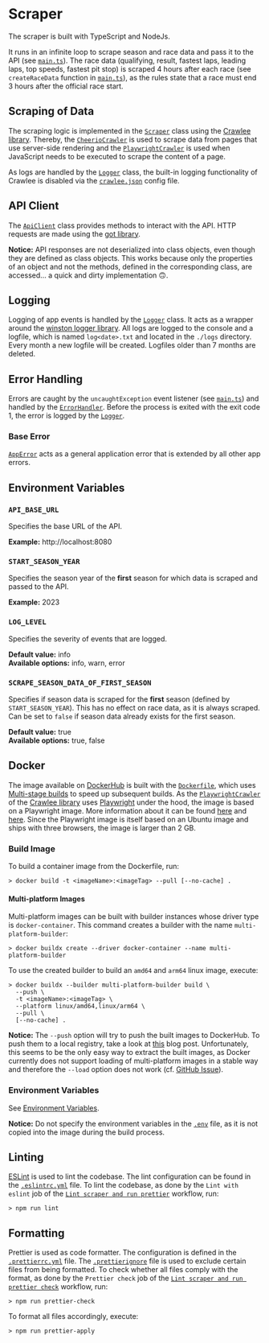 # Scraper

The scraper is built with TypeScript and NodeJs.

It runs in an infinite loop to scrape season and race data
and pass it to the API (see [`main.ts`](./src/main.ts)). The race data
(qualifying, result, fastest laps, leading laps, top speeds, fastest pit stop)
is scraped 4 hours after each race (see `createRaceData` function in [`main.ts`](./src/main.ts)), as
the rules state that a race must end 3 hours after the official race start.

## Scraping of Data

The scraping logic is implemented in the [`Scraper`](./src/scraper/Scraper.ts) class using the
[Crawlee library](https://crawlee.dev/). Thereby, the
[`CheerioCrawler`](https://crawlee.dev/docs/quick-start#cheeriocrawler) is used to scrape data from pages that
use server-side rendering and the
[`PlaywrightCrawler`](https://crawlee.dev/docs/quick-start#playwrightcrawler) is used when JavaScript needs to
be executed to scrape the content of a page.

As logs are handled by the [`Logger`](./src/logger/Logger.ts) class, the built-in logging functionality of Crawlee
is disabled via the [`crawlee.json`](./crawlee.json) config file.

## API Client

The [`ApiClient`](./src/api-client/ApiClient.ts) class provides methods to interact with the API.
HTTP requests are made using the [got library](https://github.com/sindresorhus/got).

**Notice:** API responses are not deserialized into class objects, even though they are defined as class objects.
This works because only the properties of an object and not the methods, defined in the corresponding
class, are accessed... a quick and dirty implementation 🙃.

## Logging

Logging of app events is handled by the [`Logger`](./src/logger/Logger.ts) class. It acts as a wrapper
around the [winston logger library](https://github.com/winstonjs/winston). All logs are logged to the console
and a logfile, which is named `log<date>.txt` and located in the `./logs` directory. Every month a new
logfile will be created. Logfiles older than 7 months are deleted.

## Error Handling

Errors are caught by the `uncaughtException` event listener (see [`main.ts`](./src/main.ts)) and handled by the
[`ErrorHandler`](./src/error/ErrorHandler.ts). Before the process is exited with the exit code 1, the error is logged by
the [`Logger`](./src/logger/Logger.ts).

### Base Error

[`AppError`](./src/error/AppError.ts) acts as a general application error
that is extended by all other app errors.

## Environment Variables

### `API_BASE_URL`

Specifies the base URL of the API.

**Example:** http://localhost:8080

### `START_SEASON_YEAR`

Specifies the season year of the **first** season for which data is scraped and passed to the API.

**Example:** 2023

### `LOG_LEVEL`

Specifies the severity of events that are logged.

**Default value:** info <br>
**Available options:** info, warn, error

### `SCRAPE_SEASON_DATA_OF_FIRST_SEASON`

Specifies if season data is scraped for the **first** season (defined by `START_SEASON_YEAR`).
This has no effect on race data, as it is always scraped.
Can be set to `false` if season data already exists for the first season.

**Default value:** true <br>
**Available options:** true, false

## Docker

The image available on [DockerHub](https://hub.docker.com/r/marcheiden/formula-ap1) is built with
the [`Dockerfile`](./Dockerfile), which uses [Multi-stage builds](https://docs.docker.com/build/building/multi-stage/) to
speed up subsequent builds.
As the [`PlaywrightCrawler`](https://crawlee.dev/docs/quick-start#playwrightcrawler)
of the [Crawlee library](https://crawlee.dev/) uses [Playwright](https://playwright.dev/) under the hood, the image is
based on a Playwright image. More information about it can be found [here](https://playwright.dev/docs/docker) and
[here](https://mcr.microsoft.com/en-us/product/playwright/about). Since the Playwright image is itself
based on an Ubuntu image and ships with three browsers, the image is larger than 2 GB.

### Build Image

To build a container image from the Dockerfile, run:

```shell
> docker build -t <imageName>:<imageTag> --pull [--no-cache] .
```

#### Multi-platform Images

Multi-platform images can be built with builder instances whose driver type is `docker-container`.
This command creates a builder with the name `multi-platform-builder`:

```shell
> docker buildx create --driver docker-container --name multi-platform-builder
```

To use the created builder to build an `amd64` and `arm64` linux image, execute:

```shell
> docker buildx --builder multi-platform-builder build \
  --push \
  -t <imageName>:<imageTag> \
  --platform linux/amd64,linux/arm64 \
  --pull \
  [--no-cache] .
```

**Notice:** The `--push` option will try to push the built images to DockerHub. To push them to a local registry, take
a look at [this](https://uninterrupted.tech/blog/creating-docker-images-that-can-run-on-different-platforms-including-raspberry-pi/)
blog post. Unfortunately, this seems to be the only easy way to extract the built images, as Docker currently does
not support loading of multi-platform images in a stable way and therefore the `--load` option does not work
(cf. [GitHub Issue](https://github.com/docker/buildx/issues/59)).

### Environment Variables

See [Environment Variables](#environment-variables).

**Notice:** Do not specify the environment variables in the [`.env`](./.env) file, as it is not copied
into the image during the build process.

## Linting

[ESLint](https://eslint.org/) is used to lint the codebase. The lint configuration can be found in
the [`.eslintrc.yml`](./.eslintrc.yml) file.
To lint the codebase, as done by the `Lint with eslint` job of the
[`Lint scraper and run prettier`](../.github/workflows/lint-and-check-prettier-scraper.yml) workflow, run:

```shell
> npm run lint
```

## Formatting

Prettier is used as code formatter. The configuration is defined in the [`.prettierrc.yml`](./.prettierrc.yml) file.
The [`.prettierignore`](./.prettierignore) file is used to exclude certain files from being formatted.
To check whether all files comply with the format, as done by the `Prettier check` job of the
[`Lint scraper and run prettier check`](../.github/workflows/lint-and-check-prettier-scraper.yml) workflow, run:

```shell
> npm run prettier-check
```

To format all files accordingly, execute:

```shell
> npm run prettier-apply
```
